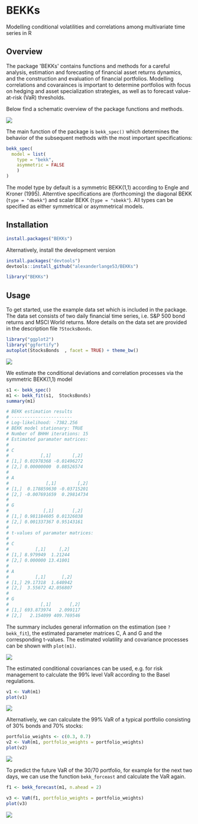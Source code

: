 BEKKs
=====

Modelling conditional volatilities and correlations among multivariate time series in R

## Overview

The package 'BEKKs' contains functions and methods for a careful analysis, estimation and forecasting of financial asset returns dynamics, and the construction and evaluation of financial portfolios. Modelling correlations and covarainces is important to determine portfolios with focus on hedging and asset specialization strategies, as well as to forecast value-at-risk (VaR) thresholds. 

Below find a schematic overview of the package functions and methods.

![](man/figures/flow.png) 

The main function of the package is `bekk_spec()` which determines the behavior of the subsequent methods with the most important specifications:

```r
bekk_spec(
  model = list(
    type = "bekk", 
    asymmetric = FALSE
    )
)
```

The model type by default is a symmetric BEKK(1,1) according to Engle and Kroner (1995). Alterntive specifications are (forthcoming) the diagonal BEKK (`type = "dbekk"`) and scalar BEKK (`type = "sbekk"`). All types can be specified as either symmetrical or asymmetrical models.     

## Installation

```r
install.packages("BEKKs")
```

Alternatively, install the development version


```r
install.packages("devtools")
devtools::install_github("alexanderlange53/BEKKs")
```


```r
library("BEKKs")
```

## Usage

To get started, use the example data set which is included in the package. The data set consists of two daily financial time series, i.e. S&P 500 bond returns and MSCI World returns. More details on the data set are provided in the description file `?StocksBonds`.

```r
library("ggplot2")
library("ggfortify")
autoplot(StocksBonds  , facet = TRUE) + theme_bw()
```

![](man/figures/Data.png)

We estimate the conditional deviations and correlation processes via the symmetric BEKK(1,1) model

```r
s1 <- bekk_spec()
m1 <- bekk_fit(s1,  StocksBonds)
summary(m1)

# BEKK estimation results
# -----------------------
# Log-likelihood: -7382.256
# BEKK model stationary: TRUE
# Number of BHHH iterations: 15
# Estimated paramater matrices: 
# 
# C 
#            [,1]        [,2]
# [1,] 0.01978368 -0.01496272
# [2,] 0.00000000  0.08526574
# 
# A 
#              [,1]        [,2]
# [1,]  0.178859630 -0.03715201
# [2,] -0.007691659  0.29814734
# 
# G 
#             [,1]       [,2]
# [1,] 0.981184605 0.01326038
# [2,] 0.001337367 0.95143161
# 
# t-values of paramater matrices: 
# 
# C 
#          [,1]     [,2]
# [1,] 8.979949  1.21244
# [2,] 0.000000 13.41001
# 
# A 
#          [,1]      [,2]
# [1,] 29.17318  1.640942
# [2,]  3.55672 42.056807
# 
# G 
#            [,1]       [,2]
# [1,] 693.873974   2.099117
# [2,]   2.154099 409.769546
```

The summary includes general information on the estimation (see `?bekk_fit`), the estimated parameter matrices C, A and G and the corresponding t-values. The estimated volatility and covariance processes can be shown with `plot(m1)`.

![](man/figures/est_vola.png)

The estimated conditional covariances can be used, e.g. for risk management to calculate the 99% level VaR according to the Basel regulations. 

```r
v1 <- VaR(m1)
plot(v1)
```

![](man/figures/VaR_in_sample.png)

Alternatively, we can calculate the 99% VaR of a typical portfolio consisting of 30% bonds and 70% stocks:

```r
portfolio_weights <- c(0.3, 0.7)
v2 <- VaR(m1, portfolio_weights = portfolio_weights)
plot(v2)
```
![](man/figures/VaR_portfolio3070.png)

To predict the future VaR of the 30/70 portfolio, for example for the next two days, we can use the function `bekk_forceast` and calculate the VaR again.

```r
f1 <- bekk_forecast(m1, n.ahead = 2)

v3 <- VaR(f1, portfolio_weights = portfolio_weights)
plot(v3)
```
![](man/figures/VaR_portfolio_forecast.png)

